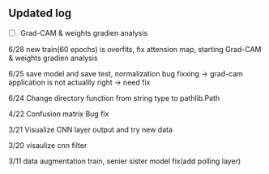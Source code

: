 ## Updated log 

- [ ] Grad-CAM & weights gradien analysis

6/28 new train(60 epochs) is overfits, fix attension map, starting Grad-CAM & weights gradien analysis

6/25 save model and save test, normalization bug fixxing -> grad-cam application is not actuallly right -> need fix

6/24 Change directory function from string type to pathlib.Path

4/22 Confusion matrix Bug fix

3/21 Visualize CNN layer output and try new data

3/20 visaulize cnn filter

3/11 data augmentation train, senier sister model fix(add polling layer)


